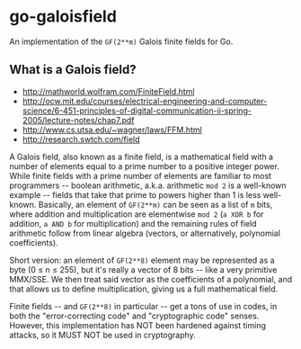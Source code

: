 # go-galoisfield
An implementation of the `GF(2**m)` Galois finite fields for Go.

## What is a Galois field?

* http://mathworld.wolfram.com/FiniteField.html
* http://ocw.mit.edu/courses/electrical-engineering-and-computer-science/6-451-principles-of-digital-communication-ii-spring-2005/lecture-notes/chap7.pdf
* http://www.cs.utsa.edu/~wagner/laws/FFM.html
* http://research.swtch.com/field

A Galois field, also known as a finite field, is a mathematical field with a
number of elements equal to a prime number to a positive integer power.  While
finite fields with a prime number of elements are familiar to most programmers
-- boolean arithmetic, a.k.a. arithmetic `mod 2` is a well-known example --
fields that take that prime to powers higher than 1 is less well-known.
Basically, an element of `GF(2**m)` can be seen as a list of `m` bits, where
addition and multiplication are elementwise `mod 2` (`a XOR b` for addition,
`a AND b` for multiplication) and the remaining rules of field arithmetic 
follow from linear algebra (vectors, or alternatively, polynomial coefficients).

Short version: an element of `GF(2**8)` element may be represented as a byte
(0 ≤ n ≤ 255), but it's really a vector of 8 bits -- like a very primitive
MMX/SSE.  We then treat said vector as the coefficients of a polynomial, and
that allows us to define multiplication, giving us a full mathematical field.

Finite fields -- and `GF(2**8)` in particular -- get a tons of use in codes,
in both the "error-correcting code" and "cryptographic code" senses.
However, this implementation has NOT been hardened against timing attacks,
so it MUST NOT be used in cryptography.
